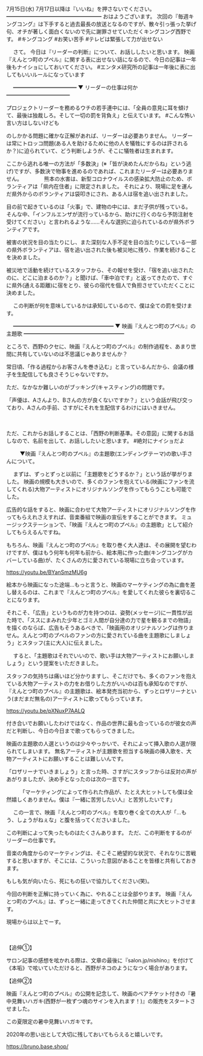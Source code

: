 7月15日(水) 7月17日以降は『いいね』を押さないでください。
━━━━━━━━━━━━━━━━━━
おはようございます。
次回の『毎週キングコング』は下手すると過去最長の放送となるのですが、散々引っ張った挙げ句、オチが著しく面白くないので先に謝罪させていただくキングコング西野です。
#キングコング
#お笑い苦手
#テレビは緊張して力が出せない

　
さて。
今日は『リーダーの判断』について、お話ししたいと思います。
映画『えんとつ町のプペル』に関する表に出せない話になるので、今日の記事は一年後もナイショにしておいてください。
#エンタメ研究所の記事は一年後に表に出してもいいルールになっています

　
━━━━━━━━━━━━
▼ リーダーの仕事は何か
━━━━━━━━━━━━

プロジェクトリーダーを務めるウチの若手連中には、「全員の意見に耳を傾けて、最後は独裁しろ。そして一切の罰を背負え」と伝えています。
#こんな怖い言い方はしないけども

のしかかる問題に確かな正解があれば、リーダーは必要ありません。
リーダーは常にトロッコ問題(ある人を助けるために他の人を犠牲にするのは許されるか？)に迫られていて、どう判断しようが、そこに犠牲者は生まれます。

ここから逃れる唯一の方法が「多数決」(※「皆が決めたんだからね」という逃げ)ですが、多数決で物事を進めるのであれば、これまたリーダーは必要ありません。
　
　
　
熊本の水害は、新型コロナウイルスの感染拡大防止のため、ボランティアは「県内在住者」に限定されました。
それにより、現場に足を運んだ県外からのボランティアは袋叩きにされ、ある人は宿を追い出されました。

目の前で起きているのは「火事」で、建物の中には、まだ子供が残っている。
そんな中、「インフルエンザが流行っているから、助けに行くのなら予防注射を受けてください」と言われるような……そんな選択に迫られているのが県外ボランティアです。

被害の状況を目の当たりにし、また深刻な人手不足を目の当たりにしている一部の県外ボランティアは、宿を追い出された後も被災地に残り、作業を続けることを決めました。

被災地で活動を続けているスタッフから、その報せを受け、「宿を追い出されたのに、どこに泊まるのか？」と聞けば、「車中泊です」と返ってきたので、すぐに県外(通える距離)に宿をとり、彼らの宿代を個人で負担させていただくことに決めました。

　
この判断が何を意味しているかは承知しているので、僕は全ての罰を受けます。

　
━━━━━━━━━━━━━━━━━━━
▼ 映画『えんとつ町のプペル』の主題歌
━━━━━━━━━━━━━━━━━━━

ところで、西野のクセに、映画『えんとつ町のプペル』の制作過程を、あまり世間に共有していないのは不思議じゃありませんか？

常日頃、「作る過程からお客さんを巻き込む」と言っているんだから、会議の様子を生配信しても良さそうじゃないですか。

ただ、なかなか難しいのがブッキング(キャスティング)の問題です。

「声優は、Aさんより、Bさんの方が良くないですか？」という会話が飛び交っており、Aさんの手前、さすがにそれを生配信するわけにはいきません。

　

ただ、これからお話しすることは、「西野の判断基準。その意図」に関するお話しなので、名前を出して、お話ししたいと思います。
#絶対にナイショだよ

　
　
▼映画『えんとつ町のプペル』の主題歌(エンディングテーマ)の歌い手さんについて。

　
まずは、ずっとずっと以前に「主題歌をどうするか？」という話が挙がりました。
映画の規模も大きいので、多くのファンを抱えている(映画にファンを流してくれる)大物アーティストにオリジナルソングを作ってもらうことも可能でした。

広告的な話をすると、映画に合わせて大物アーティストにオリジナルソングを作ってもらえれさえすれば、音楽番組で映画の宣伝をすることができます。
ミュージックステーションで、「映画『えんとつ町のプペル』の主題歌」として紹介してもらえるんですね。

もちろん、映画『えんとつ町のプペル』を取り巻く大人達は、その展開を望むわけですが、僕はもう何年も何年も前から、絵本用に作った曲(キングコングがカバーしている曲)が、たくさんの方に愛されている現場に立ち会っています。

https://youtu.be/BYanSmzMU6g

絵本から映画になった途端…もっと言うと、映画のマーケティングの為に曲を差し替えるのは、これまで『えんとつ町のプペル』を愛してくれた彼らを裏切ることになります。

それこそ、「広告」というものが力を持つのは、姿勢(メッセージ)に一貫性が出た時で、「ススにまみれた少年とゴミ人間が自分達の力で星を観るまでの物語」を描くのならば、広告もそうあるべきで、「映画用のオリジナルソングは作りません。えんとつ町のプペルのファンの方に愛されている曲を主題歌にしましょう」とスタッフ(主に大人)に伝えました。

　
すると、「主題歌はそれでいいので、歌い手は大物アーティストにお願いしましょう」という提案をいただきました。

スタッフの気持ちは痛いほど分かりますし、そこだけでも、多くのファンを抱えている大物アーティストの力をお借りした方がいいのは百も承知なのですが、『えんとつ町のプペル』の主題歌は、絵本発売当初から、ずっとロザリーナという(まだまだ無名の)アーティストに歌ってもらっています。

https://youtu.be/pXNuxP7AALQ

付き合いでお願いしたわけではなく、作品の世界に最も合っているのが彼女の声だと判断し、今日の今日まで歌ってもらってきました。

映画の主題歌の人選というのは少々やっかいで、それによって挿入歌の人選が限られてしまいます。
無名アーティストが主題歌を担当する映画の挿入歌を、大物アーティストにお願いすることは難しいんです。

「ロザリーナでいきましょう」と言った時、さすがにスタッフからは反対の声があがりましたが、決め手となったのは次の一言です。

　
　
「マーケティングによって作られた作品が、たとえ大ヒットしても僕は全然嬉しくありません。僕は『一緒に苦労したい人』と苦労したいです」

　
この一言で、映画『えんとつ町のプペル』を取り巻く全ての大人が「…もう、しょうがねぇな」と腹を括ってくださいました。

この判断によって失ったものはたくさんあります。
ただ、この判断をするのがリーダーの仕事です。

音楽の角度からのマーケティングは、そこそこ絶望的な状況で、それなりに苦戦すると思いますが、そこには、こういった意図があることを皆様と共有しておきます。

もしも気が向いたら、死にもの狂いで協力してください(笑)。

今回の判断を正解に持っていく為に、やれることは全部やります。
映画『えんとつ町のプペル』は、ずっと一緒に走ってきてくれた仲間と共に大ヒットさせます。

現場からは以上でーす。

　

【追伸①】

サロン記事の感想を呟かれる際は、文章の最後に『salon.jp/nishino』を付けて《本垢》で呟いていただけると、西野がネコのようになつく場合があります。

【追伸②】

映画『えんとつ町のプペル』の公開を記念して、映画のペアチケット付きの『暑中見舞いハガキ(西野が一枚ずつ魂のサインを入れます！)』の販売をスタートさせました。

この夏限定の暑中見舞いハガキです。

2020年の思い出として大切に残しておいてもらえると嬉しいです。

https://bruno.base.shop/
